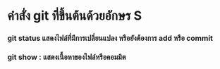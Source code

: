 # คำสั่ง git ที่ขึ้นต้นด้วยอักษร S
### git status  แสดงไฟล์ที่มีการเปลี่ยนแปลง หรือยังต้องการ add หรือ commit

### git show : แสดงเนื้อหาของไฟล์หรือคอมมิต
